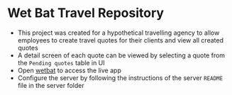 # Wet Bat Travel Repository
- This project was created for a hypothetical travelling agency to allow employees to create travel quotes for their clients and view all created quotes
- A detail screen of each quote can be viewed by selecting a quote from the `Pending quotes` table in UI
- Open [wetbat](https://wetbat.web.app/) to access the live app
- Configure the server by following the instructions of the server `README ` file in the server folder

